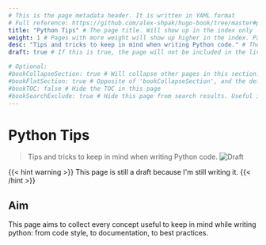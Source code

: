 ```yaml
---
# This is the page metadata header. It is written in YAML format
# Full reference: https://github.com/alex-shpak/hugo-book/tree/master#page-configuration
title: "Python Tips" # The page title. Will show up in the index only
weight: 1 # Pages with more weight will show up higher in the index. Pages with the same weight are ordered alphabetically
desc: "Tips and tricks to keep in mind when writing Python code." # The description to be used in the index files.
draft: true # If this is true, the page will not be included in the live site or the indexes.

# Optional:
#bookCollapseSection: true # Will collapse other pages in this section. Useful in _index.md pages
#bookFlatSection: true # Opposite of 'bookCollapseSection', and the default.
#bookTOC: false # Hide the TOC in this page
#bookSearchExclude: true # Hide this page from search results. Useful in _index.md pages.
---
```


# Python Tips
> Tips and tricks to keep in mind when writing Python code.
![Draft](https://img.shields.io/badge/status-draft-red)

{{< hint warning >}}
This page is still a draft because I'm still writing it.
{{< /hint >}}

## Aim
This page aims to collect every concept useful to keep in mind while writing python: from code style, to documentation, to best practices.

